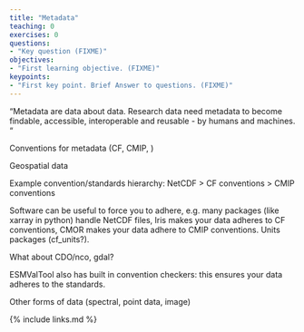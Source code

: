 ```yaml
---
title: "Metadata"
teaching: 0
exercises: 0
questions:
- "Key question (FIXME)"
objectives:
- "First learning objective. (FIXME)"
keypoints:
- "First key point. Brief Answer to questions. (FIXME)"
---
```



“Metadata are data about data. Research data need metadata to become findable, accessible, interoperable and reusable - by humans and machines. “

Conventions for metadata (CF, CMIP, )

Geospatial data

Example convention/standards hierarchy: NetCDF > CF conventions > CMIP conventions

Software can be useful to force you to adhere, e.g. many packages (like xarray in python) handle NetCDF files, Iris makes your data adheres to CF conventions, CMOR makes your data adhere to CMIP conventions. Units packages (cf_units?).

What about CDO/nco, gdal?

ESMValTool also has built in convention checkers: this ensures your data adheres to the standards.

Other forms of data (spectral, point data, image)

{% include links.md %}
